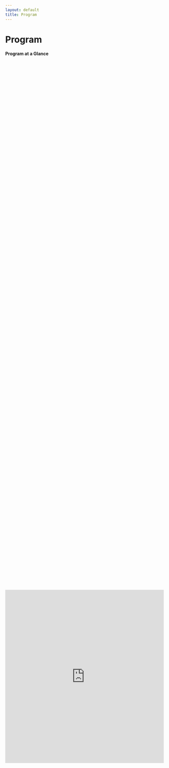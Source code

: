 ```yaml
---
layout: default
title: Program
---
```

<style>
  .post p, 
  .post ul, 
  .post ol, 
  .post dl {
    font-size: 80%; /* Adjust the percentage to your desired font size */
  }
</style>

<head>
    <style>
        .container {
            width: 100%;
        }
        .text {
            width: 80%;
            float: left;
        }
        .image {
            width: 20%;
            float: right;
        }
	figcaption {
	font-size: 50%;
	}
    </style>

  
</head>


 
<div class="post">
	<h1 class="pageTitle">Program</h1>
</div>

<div class="post">
<h4>Program at a Glance</h4>

<!--
<div>
		<iframe width="660" height="510" text-align="center" display="block" border-style="none" src="https://docs.google.com/spreadsheets/d/e/2PACX-1vSArAHHSHryu1XLmkZnZKi-NegTOOGh-IZ7E5CUigOJwuztiWV3jllrB4DxCsYW8ogOUVqdHz4dy7-j/pubhtml?gid=707736727&amp;single=true&amp;widget=true&amp;headers=false"></iframe>
		<br>
		<iframe width="900" height="1000" text-align="center" display="block" border-style="none" src="https://docs.google.com/spreadsheets/d/e/2PACX-1vSArAHHSHryu1XLmkZnZKi-NegTOOGh-IZ7E5CUigOJwuztiWV3jllrB4DxCsYW8ogOUVqdHz4dy7-j/pubhtml?gid=1979706704&amp;single=true&amp;widget=true&amp;headers=false"></iframe>
	</div>
 </div>
-->

<div style="display: flex; justify-content: center; align-items: center; height: 100%;">
    <iframe width="660" height="550" frameborder="0" scrolling="no" src="https://onedrive.live.com/embed?resid=566141491218E6C9%211836&authkey=%21AN_z1_bMQcOO5D4&em=2&wdAllowInteractivity=False&Item='Program%20at%20a%20glance'!A1%3AF18&wdHideGridlines=True&wdDownloadButton=True&wdInConfigurator=True&wdInConfigurator=True"></iframe>
</div>

<!--
<body>
    <div class="post">
        <div class="image">
		<figure>
			<img src="{{ '/assets/img/Primack_and_Abrams.jpeg' | relative_url }}" alt="Primack and Abrams" style="margin-left: 20px;">
		  	<figcaption>Nancy Abrams and Joel Primack</figcaption>
		</figure>
		<figure>
			<img src="{{ '/assets/img/cosmoshall.jpeg' | relative_url }}" alt="Cosmos Hall" style="margin-left: 20px;">
			<figcaption>Gwanheo Cosmos Hall</figcaption>
		</figure>
        </div>
    </div>
</body>
-->

<div class="post">
	<h4>Special CTP+SNUARC Colloquium</h4>
	<div class="image">
		<a href="{{ '/assets/img/Primack_and_Abrams.jpeg' | relative_url }}" target="_blank">
		    <img src="{{ '/assets/img/Primack_and_Abrams.jpeg' | relative_url }}" alt="Primack and Abrams" style="margin-left: 20px;">
		</a>
        </div>
	<p>On May 7 (Tue) Joel Primack and Nancy Abrams will give a Special CTP+SNUARC Colloquium.
		Nancy E. Abrams is a philosopher of science, a lawyer, and a lecturer at the University of California, Santa Cruz. 
		She is the author of "A God That Could be Real: Spirituality, Science, and the Future of Our Planet" (Beacon Press, 2015), 
		which won the 2015 USA Best Book award in philosophy.
		Joel R. Primack is a professor of physics and astrophysics at the University of California, Santa Cruz 
		and is a member of the Santa Cruz Institute for Particle Physics. 
		He specializes in the formation and evolution of galaxies and the nature of the dark matter 
		that makes up most of the matter in the universe. 
		He is a fellow of the American Physical Society and the American Association for the Advancement of Science.
	</p>
	<h4>Planetarium Tour</h4>	
	<div class="image">
		<a href="{{ '/assets/img/cosmoshall.jpeg' | relative_url }}" target="_blank">
		    <img src="{{ '/assets/img/cosmoshall.jpeg' | relative_url }}" alt="Gwanheo Cosmos Hall" style="margin-left: 20px;">
		</a>
        </div>
	<p>On May 8 (Wed) we will have a chance to visit Gwanheo Cosmos Hall in Bldg 28, 
		a latest addition to SNUARC and the College of Natural Sciences at SNU, 
		where the vast domed ceiling comes alive with the dazzling display of the night sky.  
		The tour will also feature a short film about the efforts to learn about our universe, maded for the dome projection. 
		More information about this visit will be avaialble during the workshop.</p>	
	<h4>Detailed Program / Talk Schedule</h4>
	<p>To be fully finalized and announced in late March, 2024. </p>		
	

</div>


